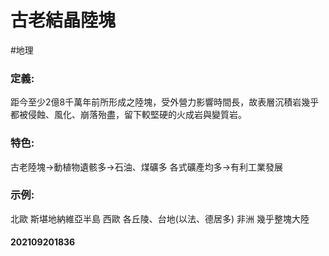 # 古老結晶陸塊
#地理 
### 定義:
距今至少2億8千萬年前所形成之陸塊，受外營力影響時間長，故表層沉積岩幾乎都被侵蝕、風化、崩落殆盡，留下較堅硬的火成岩與變質岩。
### 特色:
古老陸塊->動植物遺骸多->石油、煤礦多
各式礦產均多->有利工業發展
### 示例:
北歐 斯堪地納維亞半島
西歐 各丘陵、台地(以法、德居多)
非洲 幾乎整塊大陸

#### 202109201836